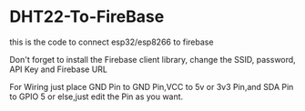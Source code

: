 # DHT22-To-FireBase
this is the code to connect esp32/esp8266 to firebase

Don't forget to install the Firebase client library, change the SSID, password, API Key and Firebase URL

For Wiring just place GND Pin to GND Pin,VCC to 5v or 3v3 Pin,and SDA Pin to GPIO 5 or else,just edit the Pin as you want.
